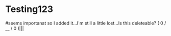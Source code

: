 # Testing123
#seems importanat so I added it...I'm still a little lost...Is this deleteable? ( 0 / __ \ 0 )|||
